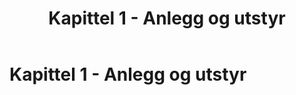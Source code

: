﻿---
title: Kapittel 1 - Anlegg og utstyr
parent: "Del 2 - seksjon 1: Spillet"
---
 
# Kapittel 1 - Anlegg og utstyr
